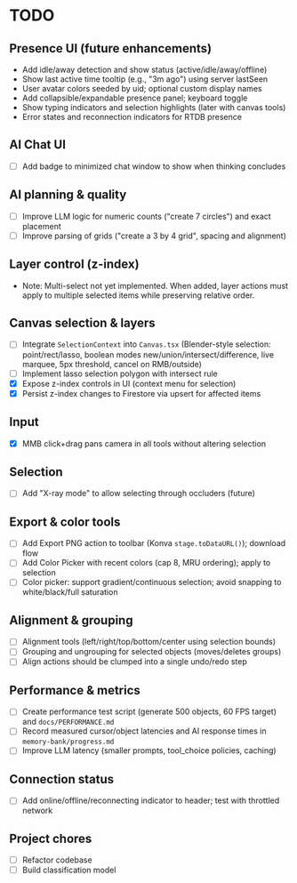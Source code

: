 # TODO

## Presence UI (future enhancements)
- Add idle/away detection and show status (active/idle/away/offline)
- Show last active time tooltip (e.g., "3m ago") using server lastSeen
- User avatar colors seeded by uid; optional custom display names
- Add collapsible/expandable presence panel; keyboard toggle
- Show typing indicators and selection highlights (later with canvas tools)
- Error states and reconnection indicators for RTDB presence

## AI Chat UI
- [ ] Add badge to minimized chat window to show when thinking concludes

## AI planning & quality
- [ ] Improve LLM logic for numeric counts ("create 7 circles") and exact placement
- [ ] Improve parsing of grids ("create a 3 by 4 grid", spacing and alignment)

## Layer control (z-index)
  - Note: Multi-select not yet implemented. When added, layer actions must apply to multiple selected items while preserving relative order.

## Canvas selection & layers
- [ ] Integrate `SelectionContext` into `Canvas.tsx` (Blender-style selection: point/rect/lasso, boolean modes new/union/intersect/difference, live marquee, 5px threshold, cancel on RMB/outside)
- [ ] Implement lasso selection polygon with intersect rule
- [x] Expose z-index controls in UI (context menu for selection)
- [x] Persist z-index changes to Firestore via upsert for affected items

## Input
- [x] MMB click+drag pans camera in all tools without altering selection

## Selection
- [ ] Add "X-ray mode" to allow selecting through occluders (future)

## Export & color tools
- [ ] Add Export PNG action to toolbar (Konva `stage.toDataURL()`); download flow
- [ ] Add Color Picker with recent colors (cap 8, MRU ordering); apply to selection
 - [ ] Color picker: support gradient/continuous selection; avoid snapping to white/black/full saturation

## Alignment & grouping
- [ ] Alignment tools (left/right/top/bottom/center using selection bounds)
- [ ] Grouping and ungrouping for selected objects (moves/deletes groups)
 - [ ] Align actions should be clumped into a single undo/redo step

## Performance & metrics
- [ ] Create performance test script (generate 500 objects, 60 FPS target) and `docs/PERFORMANCE.md`
- [ ] Record measured cursor/object latencies and AI response times in `memory-bank/progress.md`
- [ ] Improve LLM latency (smaller prompts, tool_choice policies, caching)

## Connection status
- [ ] Add online/offline/reconnecting indicator to header; test with throttled network

## Project chores
- [ ] Refactor codebase
- [ ] Build classification model